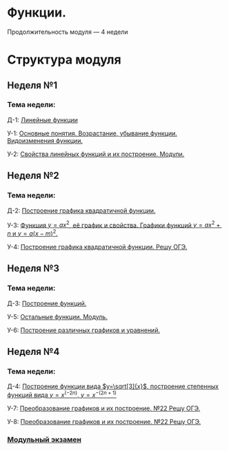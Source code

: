 # Функции.

Продолжительность модуля — 4 недели

# Структура модуля

## Неделя №1

### Тема недели: 

Д-1: [Линейные функции](./components/homework/homework-1.md)

У-1: [Основные понятия. Возрастание, убывание функции. Видоизменения функции.](./components/class/class-1.md)

У-2: [Свойства линейных функций и их построение. Модули.](./components/class/class-2.md)



## Неделя №2

### Тема недели: 

Д-2: [Построение графика квадратичной функции.](./components/homework/homework-2.md)

У-3: [ Функция $y=ax^2$, её график и свойства. Графики функций $y=ax^2+n$ и $y=a(x-m)^2$.](./components/class/class-3.md)

У-4: [Построение графика квадратичной функции. Решу ОГЭ.](./components/class/class-4.md)

## Неделя №3

### Тема недели: 

Д-3: [Построение функций.](./components/homework/homework-1.md)

У-5: [Остальные функции. Модуль.](./components/class/class-1.md)

У-6: [Построение различных графиков и уравнений.](./components/class/class-2.md)


## Неделя №4

### Тема недели: 

Д-4: [Построение функции вида $y=\sqrt[3]{x}$, построение степенных функций вида $y=x^{(-2n)}$, $y=x^{-(2n+1)}$](./components/homework/homework-1.md)

У-7: [Преобразование графиков и их построение. №22 Решу ОГЭ.](./components/class/class-1.md)

У-8: [Преобразование графиков и их построение. №22 Решу ОГЭ.](./components/class/class-2.md)

### [Модульный экзамен ](./components/exam/exam-1.md)